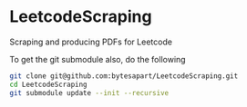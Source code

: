 # LeetcodeScraping
Scraping and producing PDFs for Leetcode

To get the git submodule also, do the following
```bash
git clone git@github.com:bytesapart/LeetcodeScraping.git
cd LeetcodeScraping
git submodule update --init --recursive
```
